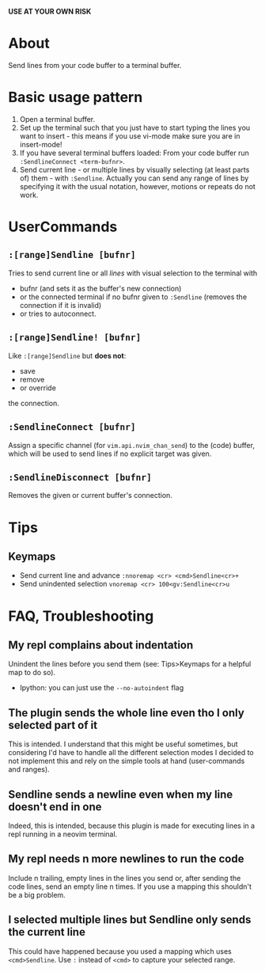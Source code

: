**USE AT YOUR OWN RISK**

# About
Send lines from your code buffer to a terminal buffer.

# Basic usage pattern

1. Open a terminal buffer.
2. Set up the terminal such that you just have to start typing the lines
   you want to insert - this means if you use vi-mode make sure you are
   in insert-mode!
3. If you have several terminal buffers loaded: From your code buffer
   run `:SendlineConnect <term-bufnr>`.
4. Send current line - or multiple lines by visually selecting (at least
   parts of) them - with `:Sendline`. Actually you can send any range of
   lines by specifying it with the usual notation, however, motions or
   repeats do not work.

# UserCommands
## `:[range]Sendline [bufnr]`
Tries to send current line or all *lines* with visual selection
to the terminal with
  * bufnr (and sets it as the buffer's new connection)
  * or the connected terminal if no bufnr given to `:Sendline` (removes
    the connection if it is invalid)
  * or tries to autoconnect.

## `:[range]Sendline! [bufnr]`
Like `:[range]Sendline` but **does not**:

* save
* remove
* or override

the connection.

## `:SendlineConnect [bufnr]`
Assign a specific channel (for `vim.api.nvim_chan_send`) to the (code)
buffer, which will be used to send lines if no explicit target was
given.

## `:SendlineDisconnect [bufnr]`
Removes the given or current buffer's connection.

# Tips
## Keymaps

* Send current line and advance `:nnoremap <cr> <cmd>Sendline<cr>+`
* Send unindented selection `vnoremap <cr> 100<gv:Sendline<cr>u`

# FAQ, Troubleshooting
## My repl complains about indentation
Unindent the lines before you send them (see: Tips>Keymaps for a helpful
map to do so).

* Ipython: you can just use the `--no-autoindent` flag

## The plugin sends the whole line even tho I only selected part of it
This is intended. I understand that this might be useful sometimes, but
considering I'd have to handle all the different selection modes I
decided to not implement this and rely on the simple tools at hand
(user-commands and ranges).

## Sendline sends a newline even when my line doesn't end in one
Indeed, this is intended, because this plugin is made for executing
lines in a repl running in a neovim terminal.

## My repl needs n more newlines to run the code
Include n trailing, empty lines in the lines you send or, after sending
the code lines, send an empty line n times. If you use a mapping this
shouldn't be a big problem.

## I selected multiple lines but Sendline only sends the current line
This could have happened because you used a mapping which uses
`<cmd>Sendline`. Use `:` instead of `<cmd>` to capture your selected
range.
